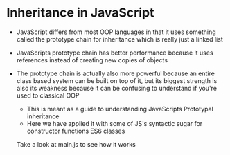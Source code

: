 # Inheritance in JavaScript

* JavaScript differs from most OOP languages in that it uses something called the prototype chain for inheritance which is really just a linked list
* JavaScripts prototype chain has better performance because it uses references instead of creating new copies of objects
* The prototype chain is actually also more powerful because an entire class based system can be built on top of it, but its biggest strength is also its weakness because it can be confusing to understand if you're used to classical OOP

  - This is meant as a guide to understanding JavaScripts Prototypal inheritance 
  - Here we have applied it with some of JS's syntactic sugar for constructor functions ES6 classes

  Take a look at main.js to see how it works